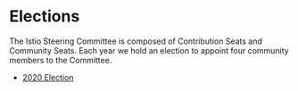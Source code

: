 # Elections

The Istio Steering Committee is composed of Contribution Seats and Community Seats. Each year we hold an election to appoint four community members to the Committee.

* [2020 Election](./2020)